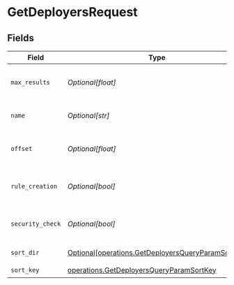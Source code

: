 # GetDeployersRequest


## Fields

| Field                                                                                                          | Type                                                                                                           | Required                                                                                                       | Description                                                                                                    |
| -------------------------------------------------------------------------------------------------------------- | -------------------------------------------------------------------------------------------------------------- | -------------------------------------------------------------------------------------------------------------- | -------------------------------------------------------------------------------------------------------------- |
| `max_results`                                                                                                  | *Optional[float]*                                                                                              | :heavy_minus_sign:                                                                                             | The number of entries to return (pagination)                                                                   |
| `name`                                                                                                         | *Optional[str]*                                                                                                | :heavy_minus_sign:                                                                                             | Filter deployers by name                                                                                       |
| `offset`                                                                                                       | *Optional[float]*                                                                                              | :heavy_minus_sign:                                                                                             | Return entries from this offset (pagination)                                                                   |
| `rule_creation`                                                                                                | *Optional[bool]*                                                                                               | :heavy_minus_sign:                                                                                             | Filter deployers by rule creation                                                                              |
| `security_check`                                                                                               | *Optional[bool]*                                                                                               | :heavy_minus_sign:                                                                                             | Filter deployers by security checks                                                                            |
| `sort_dir`                                                                                                     | [Optional[operations.GetDeployersQueryParamSortDir]](../../models/operations/getdeployersqueryparamsortdir.md) | :heavy_minus_sign:                                                                                             | sorting direction                                                                                              |
| `sort_key`                                                                                                     | [operations.GetDeployersQueryParamSortKey](../../models/operations/getdeployersqueryparamsortkey.md)           | :heavy_check_mark:                                                                                             | sort key                                                                                                       |